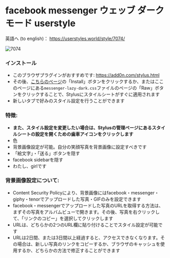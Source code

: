 # facebook messenger ウェッブ ダークモード userstyle
英語へ (to english)： https://userstyles.world/style/7074/

![7074](https://userstyles.world/preview/7074/7.webp)

### インストール
- このブラウザプラグインがおすすめです: https://add0n.com/stylus.html
- その後、[こちらのページ](https://userstyles.world/style/7074/)の「Install」ボタンをクリックするか、またはここのページにある`messenger-lazy-dark.css`ファイルのページの「Raw」ボタンをクリックすることで、Stylusにスタイルシートがすぐに適用されます
- 新しいタブで好みのスタイル設定を行うことができます

### 特徴:
- **また、スタイル設定を変更したい場合は、Stylusの管理ページにあるスタイルシートの設定を開くための歯車アイコンをクリックします**
- 色
- 背景画像設定が可能。自分の笑顔写真を背景画像に設定すべきです
- 「絵文字」・「送る」ボタンを隠す
- facebook sidebarを隠す
- わたし、girlです

### 背景画像設定について:
- Content Security Policyにより、背景画像にはfacebook・messenger・giphy・tenorでアップロードした写真・GIFのみを設定できます
- facebook・messengerでアップロードした写真のURLを取得する方法は、まずその写真をアルバムビューで開きます。その後、写真を右クリックして、「リンクのコピー」を選択してクリックします
- URLは、どちらかの2つのURL欄に貼り付けることでスタイル設定が可能です
- URLは2日間、または3日間以上経過すると、アクセスできなくなります。その場合は、新しい写真のリンクをコピーするか、ブラウザのキャッシュを使用するか、どちらかの方法で修正することができます
